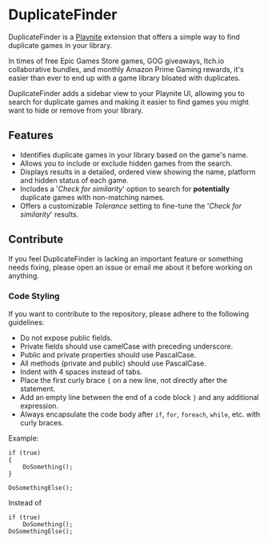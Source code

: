# DuplicateFinder
DuplicateFinder is a [Playnite](https://playnite.link/) extension that offers a simple way to find duplicate games in your library.

In times of free Epic Games Store games, GOG giveaways, Itch.io collaborative bundles, and monthly Amazon Prime Gaming rewards, it's easier than ever to end up with a game library bloated with duplicates.

DuplicateFinder adds a sidebar view to your Playnite UI, allowing you to search for duplicate games and making it easier to find games you might want to hide or remove from your library.

## Features
- Identifies duplicate games in your library based on the game's name.
- Allows you to include or exclude hidden games from the search.
- Displays results in a detailed, ordered view showing the name, platform and hidden status of each game.
- Includes a '_Check for similarity_' option to search for **potentially** duplicate games with non-matching names.
- Offers a customizable _Tolerance_ setting to fine-tune the '_Check for similarity_' results.

## Contribute
If you feel DuplicateFinder is lacking an important feature or something needs fixing, please open an issue or email me about it before working on anything.

### Code Styling
If you want to contribute to the repository, please adhere to the following guidelines:

- Do not expose public fields.
- Private fields should use camelCase with preceding underscore.
- Public and private properties should use PascalCase.
- All methods (private and public) should use PascalCase.
- Indent with 4 spaces instead of tabs.
- Place the first curly brace `{` on a new line, not directly after the statement.
- Add an empty line between the end of a code block `}` and any additional expression.
- Always encapsulate the code body after `if`, `for`, `foreach`, `while`, etc. with curly braces.

Example:
```
if (true)
{
    DoSomething();
}

DoSomethingElse();
```
Instead of
```
if (true)
    DoSomething();
DoSomethingElse();
```
